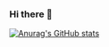 ### Hi there 👋

[![Anurag's GitHub stats](https://github-readme-stats.vercel.app/api?username=Zimrahin&show_icons=true&theme=transparent&count_private=true)](https://github.com/anuraghazra/github-readme-stats)
